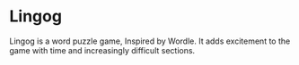 # Lingog
Lingog is a word puzzle game, Inspired by Wordle. It adds excitement to the game with time and increasingly difficult sections.
